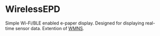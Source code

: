 # WirelessEPD
Simple Wi-Fi/BLE enabled e-paper display. Designed for displaying real-time sensor data. Extention of [WMNS](https://github.com/edward62740/Wireless-Mesh-Network-System).
